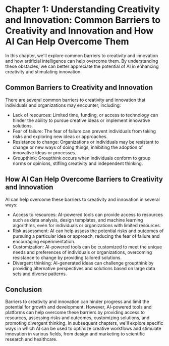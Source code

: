 Chapter 1: Understanding Creativity and Innovation: Common Barriers to Creativity and Innovation and How AI Can Help Overcome Them
==================================================================================================================================

In this chapter, we'll explore common barriers to creativity and innovation and how artificial intelligence can help overcome them. By understanding these obstacles, we can better appreciate the potential of AI in enhancing creativity and stimulating innovation.

Common Barriers to Creativity and Innovation
--------------------------------------------

There are several common barriers to creativity and innovation that individuals and organizations may encounter, including:

* Lack of resources: Limited time, funding, or access to technology can hinder the ability to pursue creative ideas or implement innovative solutions.
* Fear of failure: The fear of failure can prevent individuals from taking risks and exploring new ideas or approaches.
* Resistance to change: Organizations or individuals may be resistant to change or new ways of doing things, inhibiting the adoption of innovative ideas or processes.
* Groupthink: Groupthink occurs when individuals conform to group norms or opinions, stifling creativity and independent thinking.

How AI Can Help Overcome Barriers to Creativity and Innovation
--------------------------------------------------------------

AI can help overcome these barriers to creativity and innovation in several ways:

* Access to resources: AI-powered tools can provide access to resources such as data analysis, design templates, and machine learning algorithms, even for individuals or organizations with limited resources.
* Risk assessment: AI can help assess the potential risks and outcomes of pursuing a particular idea or approach, reducing the fear of failure and encouraging experimentation.
* Customization: AI-powered tools can be customized to meet the unique needs and preferences of individuals or organizations, overcoming resistance to change by providing tailored solutions.
* Divergent thinking: AI-generated ideas can challenge groupthink by providing alternative perspectives and solutions based on large data sets and diverse patterns.

Conclusion
----------

Barriers to creativity and innovation can hinder progress and limit the potential for growth and development. However, AI-powered tools and platforms can help overcome these barriers by providing access to resources, assessing risks and outcomes, customizing solutions, and promoting divergent thinking. In subsequent chapters, we'll explore specific ways in which AI can be used to optimize creative workflows and stimulate innovation in various fields, from design and marketing to scientific research and healthcare.
